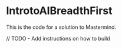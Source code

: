 # IntrotoAIBreadthFirst

This is the code for a solution to Mastermind.

// TODO - Add instructions on how to build
